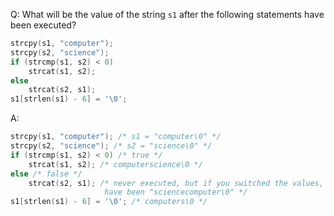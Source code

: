 Q: What will be the value of the string `s1` after the following statements have
been executed?

```c
strcpy(s1, "computer");
strcpy(s2, "science");
if (strcmp(s1, s2) < 0)
    strcat(s1, s2);
else
    strcat(s2, s1);
s1[strlen(s1) - 6] = '\0';
```

A:

```c
strcpy(s1, "computer"); /* s1 = "computer\0" */
strcpy(s2, "science"); /* s2 = "science\0" */
if (strcmp(s1, s2) < 0) /* true */
    strcat(s1, s2); /* computerscience\0 */
else /* false */
    strcat(s2, s1); /* never executed, but if you switched the values, it would
                     have been "sciencecomputer\0" */
s1[strlen(s1) - 6] = '\0'; /* computers\0 */
```
